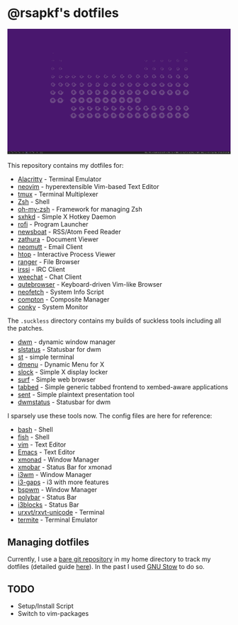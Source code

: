 # @rsapkf's dotfiles

![screenshot](screenshots/1.png)

This repository contains my dotfiles for:

- [Alacritty](https://github.com/jwilm/alacritty) - Terminal Emulator
- [neovim](https://github.com/neovim/neovim) - hyperextensible Vim-based Text Editor
- [tmux](https://github.com/tmux/tmux) - Terminal Multiplexer
- [Zsh](https://sourceforge.net/p/zsh/code/ci/master/tree) - Shell
- [oh-my-zsh](https://github.com/robbyrussell/oh-my-zsh) - Framework for managing Zsh
- [sxhkd](https://github.com/baskerville/sxhkd) - Simple X Hotkey Daemon
- [rofi](https://github.com/davatorium/rofi) - Program Launcher
- [newsboat](https://github.com/newsboat/newsboat) - RSS/Atom Feed Reader
- [zathura](https://github.com/pwmt/zathura) - Document Viewer
- [neomutt](https://github.com/neomutt/neomutt) - Email Client
- [htop](https://github.com/hishamhm/htop) - Interactive Process Viewer
- [ranger](https://github.com/ranger/ranger) - File Browser
- [irssi](https://github.com/irssi/irssi) - IRC Client
- [weechat](https://github.com/weechat/weechat) - Chat Client
- [qutebrowser](https://github.com/qutebrowser/qutebrowser) - Keyboard-driven Vim-like Browser
- [neofetch](https://github.com/dylanaraps/neofetch) - System Info Script
- [compton](https://github.com/chjj/compton) - Composite Manager
- [conky](https://github.com/brndnmtthws/conky) - System Monitor

The `.suckless` directory contains my builds of suckless tools including all the patches.

- [dwm](https://git.suckless.org) - dynamic window manager
- [slstatus](https://git.suckless.org) - Statusbar for dwm
- [st](https://git.suckless.org/) - simple terminal
- [dmenu](https://git.suckless.org) - Dynamic Menu for X
- [slock](https://git.suckless.org) - Simple X display locker
- [surf](https://git.suckless.org) - Simple web browser
- [tabbed](https://git.suckless.org) - Simple generic tabbed frontend to xembed-aware applications
- [sent](https://git.suckless.org) - Simple plaintext presentation tool
- [dwmstatus](https://git.suckless.org) - Statusbar for dwm

I sparsely use these tools now. The config files are here for reference:

- [bash](https://www.gnu.org/software/bash) - Shell
- [fish](https://github.com/fish-shell/fish-shell) - Shell
- [vim](https://github.com/vim/vim) - Text Editor
- [Emacs](https://www.gnu.org/software/emacs) - Text Editor
- [xmonad](https://github.com/xmonad/xmonad) - Window Manager
- [xmobar](https://github.com/jaor/xmobar) - Status Bar for xmonad
- [i3wm](https://github.com/i3/i3) - Window Manager
- [i3-gaps](https://github.com/Airblader/i3) - i3 with more features
- [bspwm](https://github.com/baskerville/bspwm) - Window Manager
- [polybar](https://github.com/polybar/polybar) - Status Bar
- [i3blocks](https://github.com/vivien/i3blocks) - Status Bar
- [urxvt/rxvt-unicode](http://software.schmorp.de/pkg/rxvt-unicode.html) - Terminal
- [termite](https://github.com/thestinger/termite) - Terminal Emulator

## Managing dotfiles

Currently, I use a [bare git repository](https://news.ycombinator.com/item?id=11070797) in my home directory to track my dotfiles (detailed guide [here](https://www.atlassian.com/git/tutorials/dotfiles)). In the past I used [GNU Stow](https://www.gnu.org/software/stow/manual/stow.html) to do so.

## TODO

- Setup/Install Script
- Switch to vim-packages
